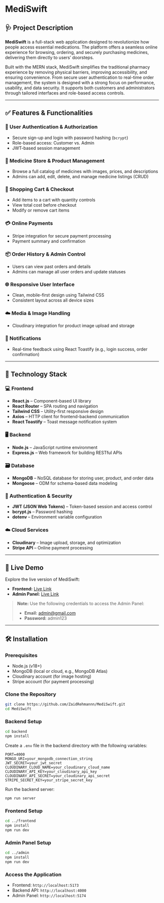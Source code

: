 # MediSwift

## 🩺 Project Description

**MediSwift** is a full-stack web application designed to revolutionize how people access essential medications. The platform offers a seamless online experience for browsing, ordering, and securely purchasing medicines, delivering them directly to users’ doorsteps. 

Built with the MERN stack, MediSwift simplifies the traditional pharmacy experience by removing physical barriers, improving accessibility, and ensuring convenience. From secure user authentication to real-time order management, the system is designed with a strong focus on performance, usability, and data security. It supports both customers and administrators through tailored interfaces and role-based access controls.

---

## ✅ Features & Functionalities

### 🔐 User Authentication & Authorization
- Secure sign-up and login with password hashing (`bcrypt`)
- Role-based access: Customer vs. Admin
- JWT-based session management

### 🛒 Medicine Store & Product Management
- Browse a full catalog of medicines with images, prices, and descriptions
- Admins can add, edit, delete, and manage medicine listings (CRUD)

### 🧺 Shopping Cart & Checkout
- Add items to a cart with quantity controls
- View total cost before checkout
- Modify or remove cart items

### 💳 Online Payments
- Stripe integration for secure payment processing
- Payment summary and confirmation

### 📦 Order History & Admin Control
- Users can view past orders and details
- Admins can manage all user orders and update statuses

### 🌐 Responsive User Interface
- Clean, mobile-first design using Tailwind CSS
- Consistent layout across all device sizes

### ☁️ Media & Image Handling
- Cloudinary integration for product image upload and storage

### 🔔 Notifications
- Real-time feedback using React Toastify (e.g., login success, order confirmation)

---

## 🧰 Technology Stack

### 💻 Frontend
- **React.js** – Component-based UI library
- **React Router** – SPA routing and navigation
- **Tailwind CSS** – Utility-first responsive design
- **Axios** – HTTP client for frontend-backend communication
- **React Toastify** – Toast message notification system

### 🖥️ Backend
- **Node.js** – JavaScript runtime environment
- **Express.js** – Web framework for building RESTful APIs

### 🗃️ Database
- **MongoDB** – NoSQL database for storing user, product, and order data
- **Mongoose** – ODM for schema-based data modeling

### 🔐 Authentication & Security
- **JWT (JSON Web Tokens)** – Token-based session and access control
- **bcrypt.js** – Password hashing
- **dotenv** – Environment variable configuration

### ☁️ Cloud Services
- **Cloudinary** – Image upload, storage, and optimization
- **Stripe API** – Online payment processing

---

## 🚀 Live Demo

Explore the live version of MediSwift:

- **Frontend:** [Live Link](https://medi-swift-frontend.vercel.app)
- **Admin Panel:** [Live Link](https://medi-swift-admin.vercel.app)

> **Note:** Use the following credentials to access the Admin Panel:  
> - **Email:** admin@gmail.com  
> - **Password:** admin123

---

## 🛠️ Installation

### Prerequisites
- Node.js (v18+)
- MongoDB (local or cloud, e.g., MongoDB Atlas)
- Cloudinary account (for image hosting)
- Stripe account (for payment processing)

### Clone the Repository
```bash
git clone https://github.com/ZaidRehmannn/MediSwift.git
cd MediSwift
```

### Backend Setup
```bash
cd backend
npm install
```
Create a `.env` file in the backend directory with the following variables:
```
PORT=4000
MONGO_URI=your_mongodb_connection_string
JWT_SECRET=your_jwt_secret
CLOUDINARY_CLOUD_NAME=your_cloudinary_cloud_name
CLOUDINARY_API_KEY=your_cloudinary_api_key
CLOUDINARY_API_SECRET=your_cloudinary_api_secret
STRIPE_SECRET_KEY=your_stripe_secret_key
```
Run the backend server:
```bash
npm run server
```

### Frontend Setup
```bash
cd ../frontend
npm install
npm run dev
```

### Admin Panel Setup
```bash
cd ../admin
npm install
npm run dev
```

### Access the Application
- Frontend: `http://localhost:5173`
- Backend API: `http://localhost:4000`
- Admin Panel: `http://localhost:5174`
